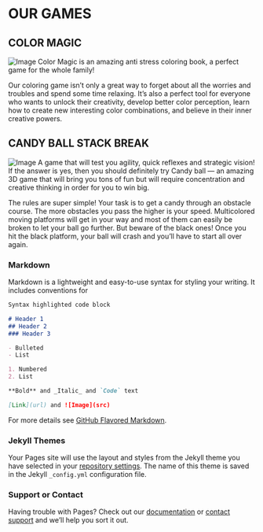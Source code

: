 # OUR GAMES

## COLOR MAGIC
![Image](https://i.imgur.com/V6lsH14.jpg)
Color Magic is an amazing anti stress coloring book, a perfect game for the whole family!

Our coloring game isn’t only a great way to forget about all the worries and troubles and spend some time relaxing. It’s also a perfect tool for everyone who wants to unlock their creativity, develop better color perception, learn how to create new interesting color combinations, and believe in their inner creative powers.

## CANDY BALL STACK BREAK

![Image](https://i.imgur.com/QxjqsEt.jpg)
A game that will test you agility, quick reflexes and strategic vision! If the answer is yes, then you should definitely try Candy ball — an amazing 3D game that will bring you tons of fun but will require concentration and creative thinking in order for you to win big.

The rules are super simple!
Your task is to get a candy through an obstacle course. The more obstacles you pass the higher is your speed. Multicolored moving platforms will get in your way and most of them can easily be broken to let your ball go further. But beware of the black ones! Once you hit the black platform, your ball will crash and you’ll have to start all over again.


### Markdown

Markdown is a lightweight and easy-to-use syntax for styling your writing. It includes conventions for

```markdown
Syntax highlighted code block

# Header 1
## Header 2
### Header 3

- Bulleted
- List

1. Numbered
2. List

**Bold** and _Italic_ and `Code` text

[Link](url) and ![Image](src)
```

For more details see [GitHub Flavored Markdown](https://guides.github.com/features/mastering-markdown/).

### Jekyll Themes

Your Pages site will use the layout and styles from the Jekyll theme you have selected in your [repository settings](https://github.com/walk3rjohnny/revastudio/settings). The name of this theme is saved in the Jekyll `_config.yml` configuration file.

### Support or Contact

Having trouble with Pages? Check out our [documentation](https://help.github.com/categories/github-pages-basics/) or [contact support](https://github.com/contact) and we’ll help you sort it out.
